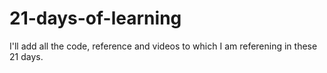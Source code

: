 # 21-days-of-learning
I'll add all the code, reference and videos to which I am referening in these 21 days.
